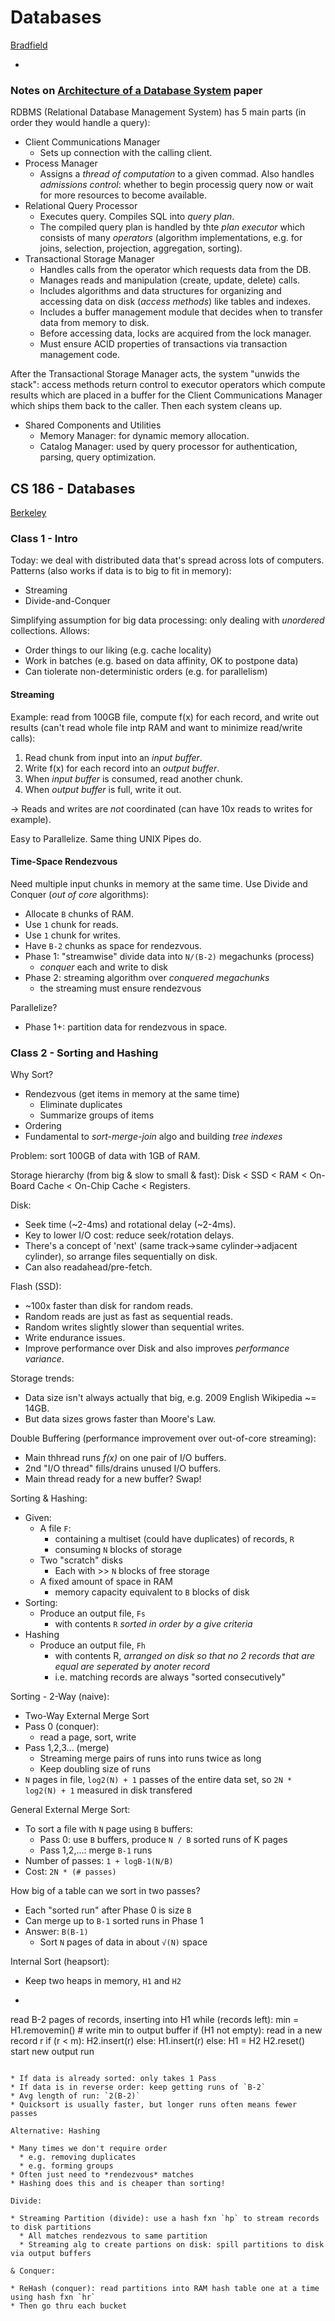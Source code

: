 # Databases

[Bradfield](https://bradfieldcs.com/courses/databases/)

-

### Notes on [Architecture of a Database System](http://db.cs.berkeley.edu/papers/fntdb07-architecture.pdf) paper

RDBMS (Relational Database Management System) has 5 main parts (in order they would handle a query):

* Client Communications Manager
  * Sets up connection with the calling client.
* Process Manager
  * Assigns a *thread of computation* to a given commad. Also handles *admissions control*: whether to begin processig query now or wait for more resources to become available.
* Relational Query Processor
  * Executes query. Compiles SQL into *query plan*.
  * The compiled query plan is handled by thte *plan executor* which consists of many *operators* (algorithm implementations, e.g. for joins, selection, projection, aggregation, sorting).
* Transactional Storage Manager
  * Handles calls from the operator which requests data from the DB.
  * Manages reads and manipulation (create, update, delete) calls.
  * Includes algorithms and data structures for organizing and accessing data on disk (*access methods*) like tables and indexes.
  * Includes a buffer management module that decides when to transfer data from memory to disk.
  * Before accessing data, locks are acquired from the lock manager.
  * Must ensure ACID properties of transactions via transaction management code.

After the Transactional Storage Manager acts, the system "unwids the stack": access methods return control to executor operators which compute results which are placed in a buffer for the Client Communications Manager which ships them back to the caller. Then each system cleans up.

* Shared Components and Utilities
  * Memory Manager: for dynamic memory allocation.
  * Catalog Manager: used by query processor for authentication, parsing, query optimization.

## CS 186 - Databases

[Berkeley](link)

### Class 1 - Intro

Today: we deal with distributed data that's spread across lots of computers. Patterns (also works if data is to big to fit in memory):

* Streaming
* Divide-and-Conquer

Simplifying assumption for big data processing: only dealing with *unordered* collections. Allows:

* Order things to our liking (e.g. cache locality)
* Work in batches (e.g. based on data affinity, OK to postpone data)
* Can tiolerate non-deterministic orders (e.g. for parallelism)

#### Streaming

Example: read from 100GB file, compute f(x) for each record, and write out results (can't read whole file intp RAM and want to minimize read/write calls):

1. Read chunk from input into an *input buffer*.
1. Write f(x) for each record into an *output buffer*.
1. When *input buffer* is consumed, read another chunk.
1. When *output buffer* is full, write it out.

-> Reads and writes are *not* coordinated (can have 10x reads to writes for example).

Easy to Parallelize. Same thing UNIX Pipes do.

#### Time-Space Rendezvous

Need multiple input chunks in memory at the same time. Use Divide and Conquer (*out of core* algorithms):

* Allocate `B` chunks of RAM.
* Use `1` chunk for reads.
* Use `1` chunk for writes.
* Have `B-2` chunks as space for rendezvous.
* Phase 1: "streamwise" divide data into `N/(B-2)` megachunks (process)
  * *conquer* each and write to disk
* Phase 2: streaming algorithm over *conquered megachunks*
  * the streaming must ensure rendezvous

Parallelize?

* Phase 1+: partition data for rendezvous in space.

### Class 2 - Sorting and Hashing

Why Sort?

* Rendezvous (get items in memory at the same time)
  * Eliminate duplicates
  * Summarize groups of items
* Ordering
* Fundamental to *sort-merge-join* algo and building *tree indexes*

Problem: sort 100GB of data with 1GB of RAM.

Storage hierarchy (from big & slow to small & fast): Disk < SSD < RAM < On-Board Cache < On-Chip Cache < Registers.

Disk:

* Seek time (~2-4ms) and rotational delay (~2-4ms).
* Key to lower I/O cost: reduce seek/rotation delays.
* There's a concept of 'next' (same track->same cylinder->adjacent cylinder), so arrange files sequentially on disk.
* Can also readahead/pre-fetch.

Flash (SSD):

* ~100x faster than disk for random reads.
* Random reads are just as fast as sequential reads.
* Random writes slightly slower than sequential writes.
* Write endurance issues.
* Improve performance over Disk and also improves *performance variance*.

Storage trends:

* Data size isn't always actually that big, e.g. 2009 English Wikipedia ~= 14GB.
* But data sizes grows faster than Moore's Law.

Double Buffering (performance improvement over out-of-core streaming):

* Main thhread runs *f(x)* on one pair of I/O buffers.
* 2nd "I/O thread" fills/drains unused I/O buffers.
* Main thread ready for a new buffer? Swap!

Sorting & Hashing:

* Given:
  * A file `F`:
    * containing a multiset (could have duplicates) of records, `R`
    * consuming `N` blocks of storage
  * Two "scratch" disks
    * Each with >> `N` blocks of free storage
  * A fixed amount of space in RAM
    * memory capacity equivalent to `B` blocks of disk
* Sorting:
  * Produce an output file, `Fs`
    * with contents `R` *sorted in order by a give criteria*
* Hashing
  * Produce an output file, `Fh`
    * with contents R, *arranged on disk so that no 2 records that are equal are seperated by anoter record*
    * i.e. matching records are always "sorted consecutively"

Sorting - 2-Way (naive):

* Two-Way External Merge Sort
* Pass 0 (conquer):
  * read a page, sort, write
* Pass 1,2,3... (merge)
  * Streaming merge pairs of runs into runs twice as long
  * Keep doubling size of runs
* `N` pages in file, `log2(N) + 1` passes of the entire data set, so `2N * log2(N) + 1` measured in disk transfered

General External Merge Sort:

* To sort a file with `N` page using `B` buffers:
  * Pass 0: use `B` buffers, produce `N / B` sorted runs of K pages
  * Pass 1,2,...: merge `B-1` runs
* Number of passes: `1 + logB-1(N/B)`
* Cost: `2N * (# passes)`

How big of a table can we sort in two passes?

* Each "sorted run" after Phase 0 is size `B`
* Can merge up to `B-1` sorted runs in Phase 1
* Answer: `B(B-1)`
  * Sort `N` pages of data in about `√(N)` space

Internal Sort (heapsort):

* Keep two heaps in memory, `H1` and `H2`

* ```
read B-2 pages of records, inserting into H1
while (records left):
  min = H1.removemin()  # write min to output buffer
  if (H1 not empty):
    read in a new record r
    if (r < m): H2.insert(r)
    else:       H1.insert(r)
  else:
    H1 = H2
    H2.reset()
    start new output run
```

* If data is already sorted: only takes 1 Pass
* If data is in reverse order: keep getting runs of `B-2`
* Avg length of run: `2(B-2)`
* Quicksort is usually faster, but longer runs often means fewer passes

Alternative: Hashing

* Many times we don't require order
  * e.g. removing duplicates
  * e.g. forming groups
* Often just need to *rendezvous* matches
* Hashing does this and is cheaper than sorting!

Divide:

* Streaming Partition (divide): use a hash fxn `hp` to stream records to disk partitions
  * All matches rendezvous to same partition
  * Streaming alg to create partions on disk: spill partitions to disk via output buffers

& Conquer:

* ReHash (conquer): read partitions into RAM hash table one at a time using hash fxn `hr`
* Then go thru each bucket
